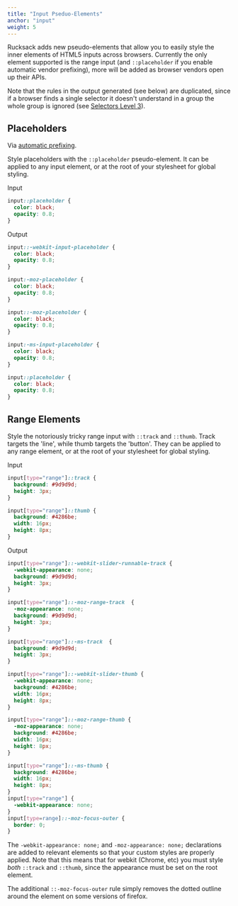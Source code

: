 ```yaml
---
title: "Input Pseduo-Elements"
anchor: "input"
weight: 5
---
```

Rucksack adds new pseudo-elements that allow you to easily style the inner elements of HTML5 inputs across browsers. Currently the only element supported is the range input (and `::placeholder` if you enable automatic vendor prefixing), more will be added as browser vendors open up their APIs.

Note that the rules in the output generated (see below) are duplicated, since if a browser finds a single selector it doesn't understand in a group the whole group is ignored (see [Selectors Level 3](http://www.w3.org/TR/selectors/#Conformance)).

## Placeholders
Via [automatic prefixing](#autoprefixing).

Style placeholders with the `::placeholder` pseudo-element. It can be applied to any input element, or at the root of your stylesheet for global styling.

Input
```css
input::placeholder {
  color: black;
  opacity: 0.8;
}
```
Output
```css
input::-webkit-input-placeholder {
  color: black;
  opacity: 0.8;
}

input:-moz-placeholder {
  color: black;
  opacity: 0.8;
}

input::-moz-placeholder {
  color: black;
  opacity: 0.8;
}

input:-ms-input-placeholder {
  color: black;
  opacity: 0.8;
}

input::placeholder {
  color: black;
  opacity: 0.8;
}
```

## Range Elements
Style the notoriously tricky range input with `::track` and `::thumb`. Track targets the 'line', while thumb targets the 'button'. They can be applied to any range element, or at the root of your stylesheet for global styling.

Input
```css
input[type="range"]::track {
  background: #9d9d9d;
  height: 3px;
}

input[type="range"]::thumb {
  background: #4286be;
  width: 16px;
  height: 8px;
}
```
Output
```css
input[type="range"]::-webkit-slider-runnable-track {
  -webkit-appearance: none;
  background: #9d9d9d;
  height: 3px;
}

input[type="range"]::-moz-range-track  {
  -moz-appearance: none;
  background: #9d9d9d;
  height: 3px;
}

input[type="range"]::-ms-track  {
  background: #9d9d9d;
  height: 3px;
}

input[type="range"]::-webkit-slider-thumb {
  -webkit-appearance: none;
  background: #4286be;
  width: 16px;
  height: 8px;
}

input[type="range"]::-moz-range-thumb {
  -moz-appearance: none;
  background: #4286be;
  width: 16px;
  height: 8px;
}

input[type="range"]::-ms-thumb {
  background: #4286be;
  width: 16px;
  height: 8px;
}
input[type="range"] {
  -webkit-appearance: none;
}
input[type=range]::-moz-focus-outer {
  border: 0;
}
```

The `-webkit-appearance: none;` and `-moz-appearance: none;` declarations are added to relevant elements so that your custom styles are properly applied. Note that this means that for webkit (Chrome, etc) you must style _both_ `::track` and `::thumb`, since the appearance must be set on the root element.

The additional `::-moz-focus-outer` rule simply removes the dotted outline around the element on some versions of firefox.
